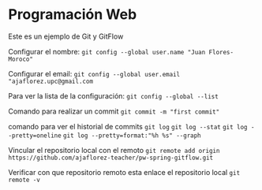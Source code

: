 # Programación Web

Este es un ejemplo de Git y GitFlow

Configurar el nombre:
`git config --global user.name "Juan Flores-Moroco"`

Configurar el email:
`git config --global user.email "ajaflorez.upc@gmail.com`

Para ver la lista de la configuración:
`git config --global --list`

Comando para realizar un commit
`git commit -m "first commit"`

comando para ver el historial de commits
`git log`
`git log --stat`
`git log --pretty=oneline`
`git log --pretty=format:"%h %s" --graph`

Vincular el repositorio local con el remoto
`git remote add origin https://github.com/ajaflorez-teacher/pw-spring-gitflow.git`

Verificar con que repositorio remoto esta enlace el repositorio local
`git remote -v`